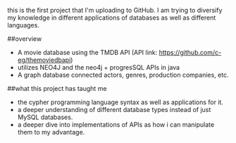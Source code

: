 this is the first project that I'm uploading to GitHub. I am trying to diversify my knowledge in different applications of databases
as well as different languages.

##overview
- A movie database using the TMDB API (API link: https://github.com/c-eg/themoviedbapi)
- utilizes NEO4J and the neo4j + progresSQL APIs in java
- A graph database connected actors, genres, production companies, etc.

##what this project has taught me
- the cypher programming language syntax as well as applications for it.
- a deeper understanding of different database types instead of just MySQL databases.
- a deeper dive into implementations of APIs as how i can manipulate them to my advantage.
